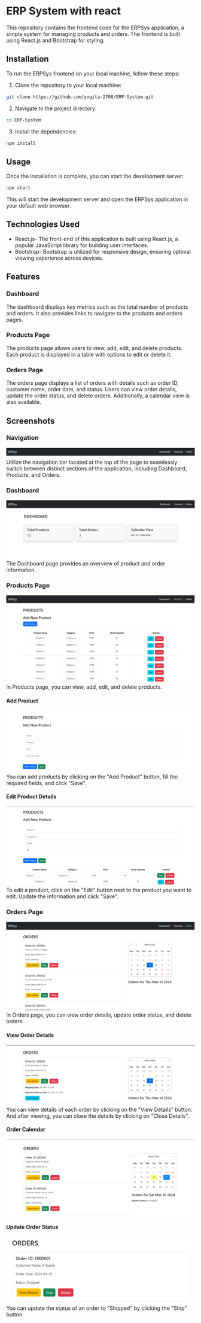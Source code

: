 # ERP System with react

This repository contains the frontend code for the ERPSys application, a simple system for managing products and orders. The frontend is built using React.js and Bootstrap for styling.

## Installation

To run the ERPSys frontend on your local machine, follow these steps:

1. Clone the repository to your local machine:

```bash
git clone https://github.com/yogita-2708/ERP-System.git
```

2. Navigate to the project directory:

```bash
cd ERP-System
```

3. Install the dependencies:

```bash
npm install
```

## Usage

Once the installation is complete, you can start the development server:

```bash
npm start
```

This will start the development server and open the ERPSys application in your default web browser.

## Technologies Used

- React.js- The front-end of this application is built using React.js, a popular JavaScript library for building user interfaces.
- Bootstrap-  Bootstrap is utilized for responsive design, ensuring optimal viewing experience across devices.

## Features

### Dashboard

The dashboard displays key metrics such as the total number of products and orders. It also provides links to navigate to the products and orders pages.

### Products Page

The products page allows users to view, add, edit, and delete products. Each product is displayed in a table with options to edit or delete it.

### Orders Page

The orders page displays a list of orders with details such as order ID, customer name, order date, and status. Users can view order details, update the order status, and delete orders. Additionally, a calendar view is also available.

## Screenshots

### Navigation
![Navigation](screenshots/navbar.png)
Utilize the navigation bar located at the top of the page to seamlessly switch between distinct sections of the application, including Dashboard, Products, and Orders.

### Dashboard
![Dashboard](screenshots/dashboard.png)
The Dashboard page provides an overview of product and order information.

### Products Page
![Products](screenshots/products.png)
In Products page, you can view, add, edit, and delete products.
#### Add Product
![Add Product](screenshots/addproduct.png)
You can add products by clicking on the "Add Product" button, fill the required fields, and click "Save".
#### Edit Product Details
![Edit Products](screenshots/productsedit.png)
To edit a product, click on the "Edit" button next to the product you want to edit. Update the information and click "Save".

### Orders Page
![Orders](screenshots/orders.png)
In Orders page, you can view order details, update order status, and delete orders.
#### View Order Details
![Order Details](screenshots/orderdetails.png)
You can view details of each order by clicking on the "View Details" button. And after viewing, you can close the details by clicking on "Close Details".
#### Order Calendar
![Order Calendar](screenshots/ordercalendars.png)
#### Update Order Status
![Update Order Status](screenshots/orderupdate.png)
You can update the status of an order to "Shipped" by clicking the "Ship" button.
